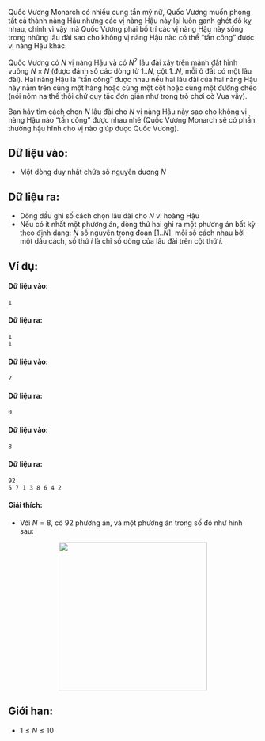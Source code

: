Quốc Vương Monarch có nhiều cung tần mỹ nữ, Quốc Vương muốn phong tất cả thành nàng Hậu nhưng các vị nàng Hậu này lại luôn ganh ghét đố kỵ nhau, chính vì vậy mà Quốc Vương phải bố trí các vị nàng Hậu này sống trong những lâu đài sao cho không vị nàng Hậu nào có thể “tấn công” được vị nàng Hậu khác.

Quốc Vương có $N$ vị nàng Hậu và có $N^2$ lâu đài xây trên mảnh đất hình vuông $N×N$ (được đánh số các dòng từ $1..N$, cột $1..N$, mỗi ô đất có một lâu đài). Hai nàng Hậu là “tấn công” được nhau nếu hai lâu đài của hai nàng Hậu này nằm trên cùng một hàng hoặc cùng một cột hoặc cùng một đường chéo (nói nôm na thế thôi chứ quy tắc đơn giản như trong trò chơi cờ Vua vậy).

Bạn hãy tìm cách chọn $N$ lâu đài cho $N$ vị nàng Hậu này sao cho không vị nàng Hậu nào “tấn công” được nhau nhé (Quốc Vương Monarch sẽ có phần thưởng hậu hĩnh cho vị nào giúp được Quốc Vương).

## Dữ liệu vào:
- Một dòng duy nhất chứa số nguyên dương $N$

## Dữ liệu ra:
- Dòng đầu ghi số cách chọn lâu đài cho $N$ vị hoàng Hậu
- Nếu có ít nhất một phương án, dòng thứ hai ghi ra một phương án bất kỳ theo định dạng: $N$ số nguyên trong đoạn $[1..N]$, mỗi số cách nhau bởi một dấu cách, số thứ $i$ là chỉ số dòng của lâu đài trên cột thứ $i$.

## Ví dụ:
#### Dữ liệu vào:
```
1
```

#### Dữ liệu ra:
```
1
1
```

#### Dữ liệu vào:
```
2
```

#### Dữ liệu ra:
```
0
```

#### Dữ liệu vào:
```
8
```

#### Dữ liệu ra:
```
92
5 7 1 3 8 6 4 2
```

#### Giải thích:
- Với $N = 8$, có $92$ phương án, và một phương án trong số đó như hình sau:
<center><img src="/images/problems/392/NQUEENS.jpg" width=300px> </center>

## Giới hạn:
- $1 ≤ N ≤ 10$